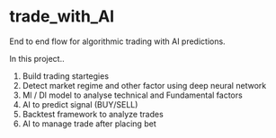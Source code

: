 # trade_with_AI
End to end flow for algorithmic trading with AI predictions.

In this project..

1. Build trading startegies
2. Detect market regime and other factor using deep neural network
3. Ml / Dl model to analyse technical and Fundamental factors
4. AI to predict signal (BUY/SELL)
5. Backtest framework to analyze trades
6. AI to manage trade after placing bet
